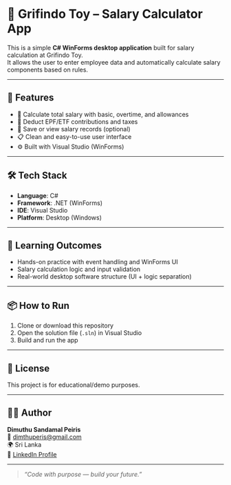 # 💼 Grifindo Toy – Salary Calculator App

This is a simple **C# WinForms desktop application** built for salary calculation at Grifindo Toy.  
It allows the user to enter employee data and automatically calculate salary components based on rules.

---

## 🚀 Features

- 🧮 Calculate total salary with basic, overtime, and allowances
- 🧾 Deduct EPF/ETF contributions and taxes
- 💾 Save or view salary records (optional)
- 📋 Clean and easy-to-use user interface
- ⚙ Built with Visual Studio (WinForms)

---

## 🛠️ Tech Stack

- **Language**: C#
- **Framework**: .NET (WinForms)
- **IDE**: Visual Studio
- **Platform**: Desktop (Windows)

---

## 🧠 Learning Outcomes

- Hands-on practice with event handling and WinForms UI  
- Salary calculation logic and input validation  
- Real-world desktop software structure (UI + logic separation)

---

## 📦 How to Run

1. Clone or download this repository
2. Open the solution file (`.sln`) in Visual Studio
3. Build and run the app

---

## 📄 License

This project is for educational/demo purposes.

---

## 🙋‍♂️ Author

**Dimuthu Sandamal Peiris**  
📧 [dimthuperis@gmail.com](mailto:dimthuperis@gmail.com)  
🌍 Sri Lanka  
🔗 [LinkedIn Profile](https://www.linkedin.com/in/sandamal-peiris)

---

> *“Code with purpose — build your future.”*
